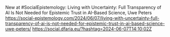New at #SocialEpistemology: Living with Uncertainty: Full Transparency of AI Is Not Needed for Epistemic Trust in AI-Based Science, Uwe Peters https://social-epistemology.com/2024/06/07/living-with-uncertainty-full-transparency-of-ai-is-not-needed-for-epistemic-trust-in-ai-based-science-uwe-peters/ https://social.dfaria.eu/?hashtag=2024-06-07T14:10:02Z